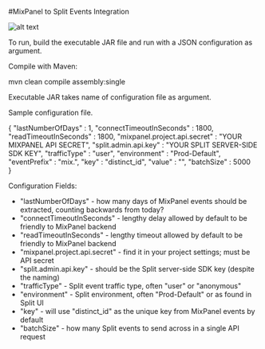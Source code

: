 #MixPanel to Split Events Integration

![alt text](http://www.cortazar-split.com/MixPanel2Split.png)

To run, build the executable JAR file and run with a JSON configuration as argument.

Compile with Maven:

mvn clean compile assembly:single

Executable JAR takes name of configuration file as argument.

Sample configuration file.

{
  "lastNumberOfDays" : 1,
  "connectTimeoutInSeconds" : 1800,
  "readTimeoutInSeconds" : 1800,
  "mixpanel.project.api.secret" : "YOUR MIXPANEL API SECRET",
  "split.admin.api.key" : "YOUR SPLIT SERVER-SIDE SDK KEY",
  "trafficType" : "user",
  "environment" : "Prod-Default",
  "eventPrefix" : "mix.",
  "key" : "distinct_id",
  "value" : "",
  "batchSize" : 5000  
}

Configuration Fields:

* "lastNumberOfDays" - how many days of MixPanel events should be extracted, counting backwards from today?
* "connectTimeoutInSeconds" - lengthy delay allowed by default to be friendly to MixPanel backend
* "readTimeoutInSeconds" - lengthy timeout allowed by default to be friendly to MixPanel backend
* "mixpanel.project.api.secret" - find it in your project settings; must be API secret
* "split.admin.api.key" - should be the Split server-side SDK key (despite the naming)
* "trafficType" - Split event traffic type, often "user" or "anonymous"
* "environment" - Split environment, often "Prod-Default" or as found in Split UI
* "key" - will use "distinct_id" as the unique key from MixPanel events by default
* "batchSize" - how many Split events to send across in a single API request

